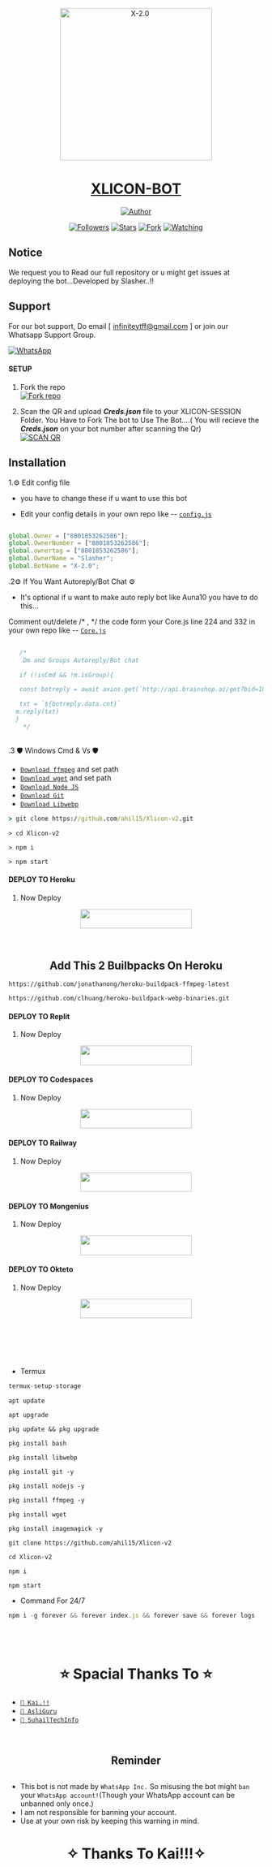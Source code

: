 
<p align="center">  
  <a href="https://chat.whatsapp.com/EjsQvJNcFGVCSfaBEIxZm2">
    <img alt="X-2.0" height="300" src="https://i.ibb.co/L1SGhJy/images.jpg">
    <h1 align="center">XLICON-BOT</h1>
    
  </a>
</p>
<p align="center">
<a href="https://github.com/ahil15"><img title="Author" src="https://img.shields.io/badge/XLICON-BOT-black?style=for-the-badge&logo=whatsapp"></a>
<p/>
<p align="center">
<a href="https://github.com/ahil15?tab=followers"><img title="Followers" src="https://img.shields.io/github/followers/ahil15?label=Followers&style=social"></a>
<a href="https://github.com/ahil15/Xlicon-v2/stargazers/"><img title="Stars" src="https://img.shields.io/github/stars/ahil15/Xlicon-v2?&style=social"></a>
<a href="https://github.com/ahil15/Xlicon-v2/network/members"><img title="Fork" src="https://img.shields.io/github/forks/ahil15/Xlicon-v2?style=social"></a>
<a href="https://github.com/ahil15/Xlicon-v2/watchers"><img title="Watching" src="https://img.shields.io/github/watchers/ahil15/Xlicon-v2?label=Watching&style=social"></a>
</p>

## Notice

We request you to Read our full repository or u might get issues at deploying the bot...Developed by Slasher..!!

## Support

For our bot support, Do email [ infiniteytff@gmail.com ] or join our Whatsapp Support Group.

<a href="https://chat.whatsapp.com/EjsQvJNcFGVCSfaBEIxZm2"><img alt="WhatsApp" src="https://img.shields.io/badge/-Whatsapp%20Group-lime?style=for-the-badge&logo=whatsapp&logoColor=white"/></a>

#### SETUP

1. Fork the repo
    <br>
<a href='https://github.com/ahil15/Xlicon-v2/fork' target="_blank"><img alt='Fork repo' src='https://img.shields.io/badge/Fork Repo-100000?style=for-the-badge&logo=scan&logoColor=white&labelColor=white&color=black'/></a>

2. Scan the QR and upload ***Creds.json*** file to your XLICON-SESSION Folder. You Have to Fork The bot to Use The Bot....( You will recieve the ***Creds.json*** on your bot number after scanning the Qr)
    <br>
<a href='https://replit.com/@ahil15/XLICON-Multi-Session?v=1' target="_blank"><img alt='SCAN QR' src='https://img.shields.io/badge/Scan_qr-100000?style=for-the-badge&logo=scan&logoColor=white&labelColor=black&color=black'/></a>


## Installation 

1.⚙️  Edit config file 

- you have to change these if u want to use this bot


- Edit your config details in your own repo like -- [`config.js`](https://github.com/ahil15/Xlicon-v2/blob/master/config.js)
```js

global.Owner = ["8801853262586"]; 
global.OwnerNumber = ["8801853262586"];
global.ownertag = ["8801853262586"];
global.OwnerName = "Slasher";
global.BotName = "X-2.0";

```



.2⚙️ If You Want Autoreply/Bot Chat ⚙️

- It's optional if u want to make auto reply bot like Auna10 you have to do this...

Comment out/delete /* , */ the code form your Core.js line 224 and 332 in your own repo like -- [`Core.js`](https://github.com/ahil15/Xlicon-v2/blob/main/Core.js)
```js  
   
   /*
    Dm and Groups Autoreply/Bot chat

   if (!isCmd && !m.isGroup){

   const botreply = await axios.get(`http://api.brainshop.ai/get?bid=166512&key=5nz1Ha6nS9Zx1MfT&uid=[uid]&msg=[msg]=[${budy}]`)

   txt = `${botreply.data.cnt}`
  m.reply(txt)
  }      
    */
   
```



.3 🛡️ Windows Cmd & Vs 🛡️

* [`Download ffmpeg`](https://ffmpeg.org/download.html#build-windows) and set path
* [`Download wget`](https://eternallybored.org/misc/wget/releases/) and set path
* [`Download Node JS`](https://nodejs.org/en/download/)
* [`Download Git`](https://git-scm.com/downloads)
* [`Download Libwebp`](https://developers.google.com/speed/webp/download)
```cmd
> git clone https://github.com/ahil15/Xlicon-v2.git
```
```
> cd Xlicon-v2
```
```
> npm i
```
```
> npm start
```
#### DEPLOY TO Heroku 

1. Now Deploy
    <br>
<p align="center"><a href="https://heroku.com/deploy?template=https://github.com/ahil15/Xlicon-v2"> <img src="https://img.shields.io/badge/Heroku%20Deploy-purple?style=for-the-badge&logo=heroku" width="220" height="38.45"/></a></p>

</br>     

<h2 align="center"> Add This 2 Builbpacks On Heroku
</h2>

```
https://github.com/jonathanong/heroku-buildpack-ffmpeg-latest
``` 
```
https://github.com/clhuang/heroku-buildpack-webp-binaries.git
```
#### DEPLOY TO Replit 

1. Now Deploy
    <br>
<p align="center"><a href="https://repl.it/github/ahil15/Xlicon-v2"> <img src="https://img.shields.io/badge/replit%20Deploy-black?style=for-the-badge&logo=replit" width="220" height="38.45"/></a></p>

#### DEPLOY TO Codespaces

1. Now Deploy
    <br>
<p align="center"><a href="https://github.com/codespaces/new"> <img src="https://img.shields.io/badge/Codespace%20Deploy-black?style=for-the-badge&logo=codespaces" width="220" height="38.45"/></a></p>

#### DEPLOY TO Railway

1. Now Deploy
    <br>
<p align="center"><a href="https://railway.app/new"> <img src="https://img.shields.io/badge/Railway%20Deploy-green?style=for-the-badge&logo=railway" width="220" height="38.45"/></a></p>

#### DEPLOY TO Mongenius

1. Now Deploy
    <br>
<p align="center"><a href="https://studio.mogenius.com/"> <img src="https://img.shields.io/badge/Mongenius%20Deploy-blue?style=for-the-badge&logo=mongenius" width="220" height="38.45"/></a></p>

#### DEPLOY TO Okteto

1. Now Deploy
    <br>
<p align="center"><a href="https://cloud.okteto.com"> <img src="https://img.shields.io/badge/Okteto%20Deploy-darkblue?style=for-the-badge&logo=okteto" width="220" height="38.45"/></a></p>

<br>
<br>
<br>
<br>
     
     
     
- Termux
```js
termux-setup-storage
```
```
apt update
```
```
apt upgrade
```
```
pkg update && pkg upgrade
```
```
pkg install bash
```
```
pkg install libwebp
```
```
pkg install git -y
```
```
pkg install nodejs -y
```
```
pkg install ffmpeg -y 
```
```
pkg install wget
```
```
pkg install imagemagick -y
```
```
git clone https://github.com/ahil15/Xlicon-v2
```
```
cd Xlicon-v2
```
```
npm i
```
```
npm start
```

- Command For 24/7
```js
npm i -g forever && forever index.js && forever save && forever logs
```

</br></br>
<h1 align="center">  ⭐ Spacial Thanks To ⭐
</h1>

* [`🎐 Kai.!!`](https://github.com/kai0071)
* [`🎐 AsliGuru`](https://github.com/Guru322)
* [`🎐 SuhailTechInfo`](https://github.com/SuhailTechInfo)






</br> 

<h2 align="center">  Reminder
</h2>
   
## 
- This bot is not made by `WhatsApp Inc.` So misusing the bot might `ban` your `WhatsApp account!`(Though your WhatsApp account can be unbanned only once.)
- I am not responsible for banning your account.
- Use at your own risk by keeping this warning in mind.
 


<h1 align="center">
</h1>

</p>
<h1 align="center"> ✧ Thanks To Kai!!!✧
</h1>


